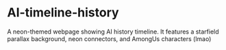 # AI-timeline-history
A neon-themed webpage showing AI history timeline. It features a starfield parallax background, neon connectors, and AmongUs characters (lmao)
